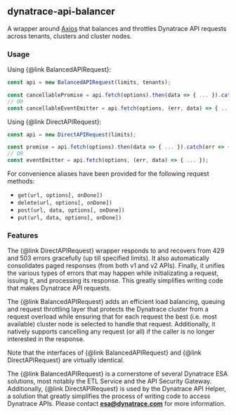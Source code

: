 ## dynatrace-api-balancer
A wrapper around [Axios](https://axios-http.com/docs/req_config "Axios") that balances and throttles Dynatrace API requests across tenants, clusters and cluster nodes.

### Usage
Using {@link BalancedAPIRequest}:
```javascript
const api = new BalancedAPIRequest(limits, tenants);

const cancellablePromise = api.fetch(options).then(data => { ... }).catch(err => { ... });
// OR 
const cancellableEventEmitter = api.fetch(options, (err, data) => { ... });
```
Using {@link DirectAPIRequest}:
```javascript
const api = new DirectAPIRequest(limits);

const promise = api.fetch(options).then(data => { ... }).catch(err => { ... });
// OR
const eventEmitter = api.fetch(options, (err, data) => { ... });
```
For convenience aliases have been provided for the following request methods:
- `get(url, options[, onDone])`
- `delete(url, options[, onDone])`
- `post(url, data, options[, onDone])`
- `put(url, data, options[, onDone])`

### Features
The {@link DirectAPIRequest} wrapper responds to and recovers from 429 and 503 errors gracefully (up till specified limits). It also automatically consolidates paged responses (from both v1 and v2 APIs). Finally, it unifies the various types of errors that may happen while initializating a request, issuing it, and processing its response. This greatly simplifies writing code that makes Dynatrace API requests.

The {@link BalancedAPIRequest} adds an efficient load balancing, queuing and request throttling layer that protects the Dynatrace cluster from a request overload while ensuring that for each request the best (i.e. most available) cluster node is selected to handle that request. Additionally, it natively supports cancelling any request (or all) if the caller is no longer interested in the response. 

Note that the interfaces of {@link BalancedAPIRequest} and {@link DirectAPIRequest} are virtually identical.

The {@link BalancedAPIRequest} is a cornerstone of several Dynatrace ESA solutions, most notably the ETL Service and the API Security Gateway. Additionally, {@link DirectAPIRequest} is used by the Dynatrace API Helper, a solution that greatly simplifies the process of writing code to access Dynatrace APIs. Please contact **esa@dynatrace.com** for more information.
